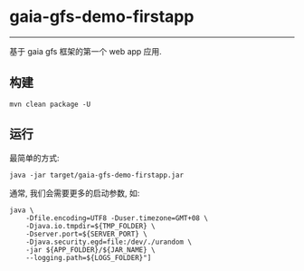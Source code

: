 # gaia-gfs-demo-firstapp

---

基于 gaia gfs 框架的第一个 web app 应用.

## 构建

```shell
mvn clean package -U
```

## 运行

最简单的方式:

```shell
java -jar target/gaia-gfs-demo-firstapp.jar
```

通常, 我们会需要更多的启动参数, 如:

```shell
java \
    -Dfile.encoding=UTF8 -Duser.timezone=GMT+08 \
    -Djava.io.tmpdir=${TMP_FOLDER} \
    -Dserver.port=${SERVER_PORT} \
    -Djava.security.egd=file:/dev/./urandom \
    -jar ${APP_FOLDER}/${JAR_NAME} \
    --logging.path=${LOGS_FOLDER}"]
```